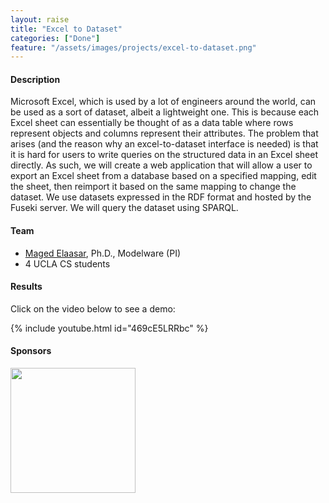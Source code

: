```yaml
---
layout: raise
title: "Excel to Dataset"
categories: ["Done"]
feature: "/assets/images/projects/excel-to-dataset.png"
---
```


#### Description

Microsoft Excel, which is used by a lot of engineers around the world, can be used as a sort of dataset, albeit a lightweight one. This is because each Excel sheet can essentially be thought of as a data table where rows represent objects and columns represent their attributes. The problem that arises (and the reason why an excel-to-dataset interface is needed) is that it is hard for users to write queries on the structured data in an Excel sheet directly. As such, we will create a web application that will allow a user to export an Excel sheet from a database based on a specified mapping, edit the sheet, then reimport it based on the same mapping to change the dataset. We use datasets expressed in the RDF format and hosted by the Fuseki server. We will query the dataset using SPARQL. 

#### Team

- [Maged Elaasar](/maged-elaasar.html), Ph.D., Modelware (PI)
- 4 UCLA CS students

#### Results

Click on the video below to see a demo:

{% include youtube.html id="469cE5LRRbc" %}

#### Sponsors

[<img width="200px" src="https://brand.ucla.edu/images/logos-and-marks/campus-logo.jpg"/>](https://www.ucla.edu/)